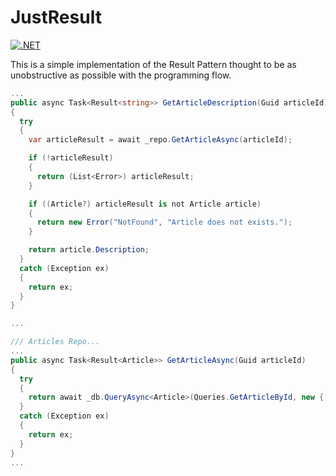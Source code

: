 # JustResult
[![.NET](https://github.com/esquijarosa/JustResult/actions/workflows/dotnet.yml/badge.svg)](https://github.com/esquijarosa/JustResult/actions/workflows/dotnet.yml)

This is a simple implementation of the Result Pattern thought to be as unobstructive as possible with the programming flow.

```csharp
...
public async Task<Result<string>> GetArticleDescription(Guid articleId)
{
  try
  {
    var articleResult = await _repo.GetArticleAsync(articleId);

    if (!articleResult)
    {
      return (List<Error>) articleResult;
    }

    if ((Article?) articleResult is not Article article)
    {
      return new Error("NotFound", "Article does not exists.");
    }

    return article.Description;
  }
  catch (Exception ex)
  {
    return ex;
  }
}

...

/// Articles Repo...
...
public async Task<Result<Article>> GetArticleAsync(Guid articleId)
{
  try
  {
    return await _db.QueryAsync<Article>(Queries.GetArticleById, new { articleId });
  }
  catch (Exception ex)
  {
    return ex;
  }
}
...
```
